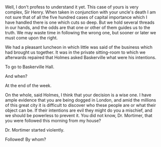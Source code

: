 Well, I don't profess to understand it yet. This case of yours is
very complex, Sir Henry. When taken in conjunction with your uncle's
death I am not sure that of all the five hundred cases of capital
importance which I have handled there is one which cuts so deep. But we
hold several threads in our hands, and the odds are that one or other of
them guides us to the truth. We may waste time in following the wrong
one, but sooner or later we must come upon the right.

We had a pleasant luncheon in which little was said of the business
which had brought us together. It was in the private sitting-room to
which we afterwards repaired that Holmes asked Baskerville what were his
intentions.

To go to Baskerville Hall.

And when?

At the end of the week.

On the whole, said Holmes, I think that your decision is a wise
one. I have ample evidence that you are being dogged in London, and amid
the millions of this great city it is difficult to discover who these
people are or what their object can be. If their intentions are evil
they might do you a mischief, and we should be powerless to prevent it.
You did not know, Dr. Mortimer, that you were followed this morning from
my house?

Dr. Mortimer started violently.

Followed! By whom?
